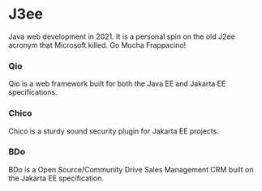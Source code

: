 # J3ee
Java web development in 2021. It is a personal 
spin on the old J2ee acronym that Microsoft killed. Go Mocha Frappacino!

### Qio
Qio is a web framework built for both the Java EE and Jakarta EE specifications.

### Chico
Chico is a sturdy sound security plugin for Jakarta EE projects.

### BDo
BDo is a Open Source/Community Drive Sales Management CRM built on the Jakarta EE specification.



